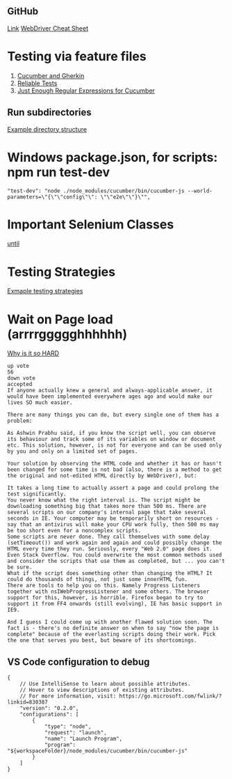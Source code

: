 ## GitHub
[Link](https://github.com/ronasher/bb-cucumber-js.git)
[WebDriver Cheat Sheet](https://gist.github.com/huangzhichong/3284966)


# Testing via feature files
1. [Cucumber and Gherkin](https://www.sitepoint.com/bdd-javascript-cucumber-gherkin/)
2. [Reliable Tests](https://medium.freecodecamp.org/how-to-write-reliable-browser-tests-using-selenium-and-node-js-c3fdafdca2a9)
3. [Just Enough Regular Expressions for Cucumber](https://agileforall.com/just-enough-regular-expressions-for-cucumber/)

## Run subdirectories
[Example directory structure](https://makandracards.com/makandra/4971-how-to-organize-and-execute-cucumber-features-e-g-in-subdirectories)

# Windows package.json, for scripts:  npm run test-dev
```
"test-dev": "node ./node_modules/cucumber/bin/cucumber-js --world-parameters=\"{\"\"config\"\": \"\"e2e\"\"}\"",
```

# Important Selenium Classes
[until](https://seleniumhq.github.io/selenium/docs/api/javascript/module/selenium-webdriver/lib/until.html)

# Testing Strategies
[Exmaple testing strategies](http://www.seleniumeasy.com/selenium-tutorials/selenium-locators)


# Wait on Page load  (arrrrggggghhhhhh)
[Why is it so HARD](https://stackoverflow.com/questions/10720325/selenium-webdriver-wait-for-complex-page-with-javascriptjs-to-load)
```
up vote
56
down vote
accepted
If anyone actually knew a general and always-applicable answer, it would have been implemented everywhere ages ago and would make our lives SO much easier.

There are many things you can do, but every single one of them has a problem:

As Ashwin Prabhu said, if you know the script well, you can observe its behaviour and track some of its variables on window or document etc. This solution, however, is not for everyone and can be used only by you and only on a limited set of pages.

Your solution by observing the HTML code and whether it has or hasn't been changed for some time is not bad (also, there is a method to get the original and not-edited HTML directly by WebDriver), but:

It takes a long time to actually assert a page and could prolong the test significantly.
You never know what the right interval is. The script might be downloading something big that takes more than 500 ms. There are several scripts on our company's internal page that take several seconds in IE. Your computer may be temporarily short on resources - say that an antivirus will make your CPU work fully, then 500 ms may be too short even for a noncomplex scripts.
Some scripts are never done. They call themselves with some delay (setTimeout()) and work again and again and could possibly change the HTML every time they run. Seriously, every "Web 2.0" page does it. Even Stack Overflow. You could overwrite the most common methods used and consider the scripts that use them as completed, but ... you can't be sure.
What if the script does something other than changing the HTML? It could do thousands of things, not just some innerHTML fun.
There are tools to help you on this. Namely Progress Listeners together with nsIWebProgressListener and some others. The browser support for this, however, is horrible. Firefox began to try to support it from FF4 onwards (still evolving), IE has basic support in IE9.

And I guess I could come up with another flawed solution soon. The fact is - there's no definite answer on when to say "now the page is complete" because of the everlasting scripts doing their work. Pick the one that serves you best, but beware of its shortcomings.
```
## VS Code configuration to debug
```
{
    // Use IntelliSense to learn about possible attributes.
    // Hover to view descriptions of existing attributes.
    // For more information, visit: https://go.microsoft.com/fwlink/?linkid=830387
    "version": "0.2.0",
    "configurations": [
        {
            "type": "node",
            "request": "launch",
            "name": "Launch Program",
            "program": "${workspaceFolder}/node_modules/cucumber/bin/cucumber-js"
        }
    ]
}
```